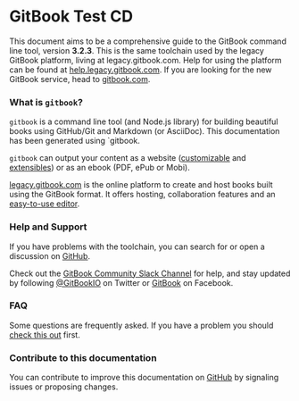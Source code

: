 # GitBook Test CD

This document aims to be a comprehensive guide to the GitBook command line tool, version **3.2.3**. This is the same toolchain used by the legacy GitBook platform, living at legacy.gitbook.com. Help for using the platform can be found at [help.legacy.gitbook.com](https://help.legacy.gitbook.com). If you are looking for the new GitBook service, head to [gitbook.com](https://www.gitbook.com).

### What is `gitbook`?

`gitbook` is a command line tool (and Node.js library) for building beautiful books using GitHub/Git and Markdown (or AsciiDoc). This documentation has been generated using `gitbook.

`gitbook` can output your content as a website ([customizable](themes/README.md) and [extensibles](plugins/README.md)) or as an ebook (PDF, ePub or Mobi).

[legacy.gitbook.com](https://legacy.gitbook.com) is the online platform to create and host books built using the GitBook format. It offers hosting, collaboration features and an [easy-to-use editor](https://legacy.gitbook.com/editor).

### Help and Support

If you have problems with the toolchain, you can search for or open a discussion on [GitHub](https://github.com/GitbookIO/gitbook).

Check out the [GitBook Community Slack Channel](https://slack.gitbook.com) for help, and stay updated by following [@GitBookIO](https://twitter.com/GitBookIO) on Twitter or [GitBook](https://www.facebook.com/gitbookcom) on Facebook.

### FAQ

Some questions are frequently asked. If you have a problem you should  [check this out](faq.md) first.

### Contribute to this documentation

You can contribute to improve this documentation on [GitHub](https://github.com/GitbookIO/gitbook) by signaling issues or proposing changes.

